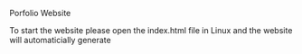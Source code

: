 Porfolio Website

To start the website please open the index.html file in Linux and the website will automaticially generate
